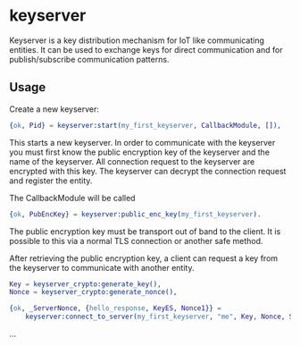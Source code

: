 keyserver
=========

Keyserver is a key distribution mechanism for IoT like communicating
entities. It can be used to exchange keys for direct communication and
for publish/subscribe communication patterns. 

Usage
-----

Create a new keyserver:

```erlang
{ok, Pid} = keyserver:start(my_first_keyserver, CallbackModule, []),
```

This starts a new keyserver. In order to communicate with the
keyserver you must first know the public encryption key of the
keyserver and the name of the keyserver. All connection request to the
keyserver are encrypted with this key. The keyserver can decrypt the
connection request and register the entity.

The CallbackModule will be called  

```erlang
{ok, PubEncKey} = keyserver:public_enc_key(my_first_keyserver).
```

The public encryption key must be transport out of band to the
client. It is possible to this via a normal TLS connection or another
safe method.

After retrieving the public encryption key, a client can request a key
from the keyserver to communicate with another entity.

```erlang
Key = keyserver_crypto:generate_key(),
Nonce = keyserver_crypto:generate_nonce(),

{ok, _ServerNonce, {hello_response, KeyES, Nonce1}} =
    keyserver:connect_to_server(my_first_keyserver, "me", Key, Nonce, ServerEncKey),
```

...
